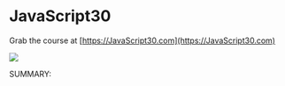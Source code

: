 ﻿# JavaScript30

Grab the course at [https://JavaScript30.com](https://JavaScript30.com)


![](https://javascript30.com/images/JS3-social-share.png)

SUMMARY:


